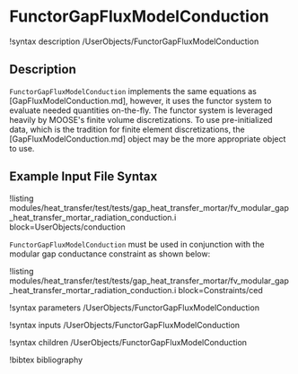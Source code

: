 # FunctorGapFluxModelConduction

!syntax description /UserObjects/FunctorGapFluxModelConduction

## Description

`FunctorGapFluxModelConduction` implements the same equations as
[GapFluxModelConduction.md], however, it uses the functor system to evaluate
needed quantities on-the-fly. The functor system is leveraged heavily by MOOSE's
finite volume discretizations. To use pre-initialized data, which is the
tradition for finite element discretizations, the [GapFluxModelConduction.md]
object may be the more appropriate object to use.

## Example Input File Syntax

!listing modules/heat_transfer/test/tests/gap_heat_transfer_mortar/fv_modular_gap_heat_transfer_mortar_radiation_conduction.i block=UserObjects/conduction

`FunctorGapFluxModelConduction` must be used in conjunction with the modular gap conductance
constraint as shown below:

!listing modules/heat_transfer/test/tests/gap_heat_transfer_mortar/fv_modular_gap_heat_transfer_mortar_radiation_conduction.i block=Constraints/ced

!syntax parameters /UserObjects/FunctorGapFluxModelConduction

!syntax inputs /UserObjects/FunctorGapFluxModelConduction

!syntax children /UserObjects/FunctorGapFluxModelConduction

!bibtex bibliography
